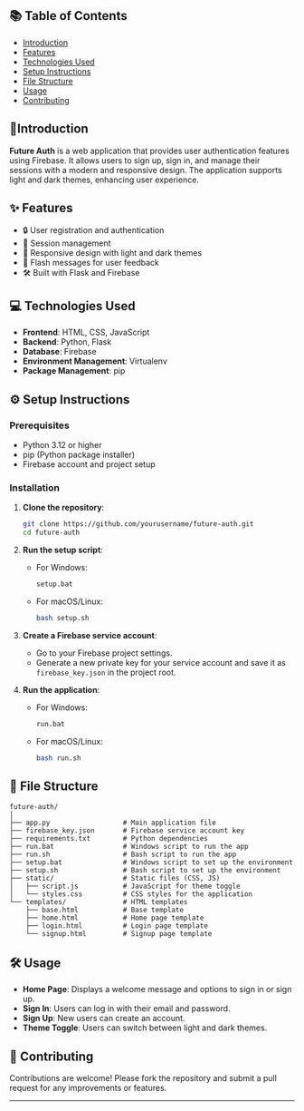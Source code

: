 ## 📚 Table of Contents
- [Introduction](#introduction)
- [Features](#-features)
- [Technologies Used](#-technologies-used)
- [Setup Instructions](#%EF%B8%8F-setup-instructions)
- [File Structure](#-file-structure)
- [Usage](#%EF%B8%8F-usage)
- [Contributing](#-contributing)

## 🌟Introduction

**Future Auth** is a web application that provides user authentication features using Firebase. It allows users to sign up, sign in, and manage their sessions with a modern and responsive design. The application supports light and dark themes, enhancing user experience.

## ✨ Features

- 🔒 User registration and authentication
- 📅 Session management
- 🌈 Responsive design with light and dark themes
- 📝 Flash messages for user feedback
- 🛠️ Built with Flask and Firebase

## 💻 Technologies Used

- **Frontend**: HTML, CSS, JavaScript
- **Backend**: Python, Flask
- **Database**: Firebase
- **Environment Management**: Virtualenv
- **Package Management**: pip

## ⚙️ Setup Instructions

### Prerequisites

- Python 3.12 or higher
- pip (Python package installer)
- Firebase account and project setup

### Installation

1. **Clone the repository**:
   ```bash
   git clone https://github.com/yourusername/future-auth.git
   cd future-auth
   ```

2. **Run the setup script**:
   - For Windows:
     ```bash
     setup.bat
     ```
   - For macOS/Linux:
     ```bash
     bash setup.sh
     ```

3. **Create a Firebase service account**:
   - Go to your Firebase project settings.
   - Generate a new private key for your service account and save it as `firebase_key.json` in the project root.

4. **Run the application**:
   - For Windows:
     ```bash
     run.bat
     ```
   - For macOS/Linux:
     ```bash
     bash run.sh
     ```

## 📁 File Structure

```
future-auth/
│
├── app.py                  # Main application file
├── firebase_key.json       # Firebase service account key
├── requirements.txt        # Python dependencies
├── run.bat                 # Windows script to run the app
├── run.sh                  # Bash script to run the app
├── setup.bat               # Windows script to set up the environment
├── setup.sh                # Bash script to set up the environment
├── static/                 # Static files (CSS, JS)
│   ├── script.js           # JavaScript for theme toggle
│   └── styles.css          # CSS styles for the application
└── templates/              # HTML templates
    ├── base.html           # Base template
    ├── home.html           # Home page template
    ├── login.html          # Login page template
    └── signup.html         # Signup page template
```

## 🛠️ Usage

- **Home Page**: Displays a welcome message and options to sign in or sign up.
- **Sign In**: Users can log in with their email and password.
- **Sign Up**: New users can create an account.
- **Theme Toggle**: Users can switch between light and dark themes.

## 🤝 Contributing

Contributions are welcome! Please fork the repository and submit a pull request for any improvements or features.

---
